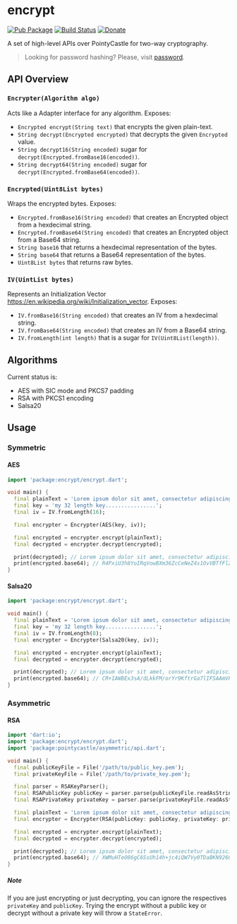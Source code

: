 # encrypt

[![Pub Package](https://img.shields.io/pub/v/encrypt.svg)](https://pub.dartlang.org/packages/encrypt)
[![Build Status](https://travis-ci.org/leocavalcante/encrypt.svg?branch=master)](https://travis-ci.org/leocavalcante/encrypt)
[![Donate](https://www.paypalobjects.com/en_US/i/btn/btn_donate_SM.gif)](https://www.paypal.com/cgi-bin/webscr?cmd=_s-xclick&hosted_button_id=E4F45BFVMFVQW)

A set of high-level APIs over PointyCastle for two-way cryptography.

> Looking for password hashing? Please, visit [password](https://github.com/leocavalcante/password-dart).

## API Overview

### `Encrypter(Algorithm algo)`
Acts like a Adapter interface for any algorithm. Exposes:
- `Encrypted encrypt(String text)` that encrypts the given plain-text.
- `String decrypt(Encrypted encrypted)` that decrypts the given `Encrypted` value.
- `String decrypt16(String encoded)` sugar for `decrypt(Encrypted.fromBase16(encoded))`.
- `String decrypt64(String encoded)` sugar for `decrypt(Encrypted.fromBase64(encoded))`.

### `Encrypted(Uint8List bytes)`
Wraps the encrypted bytes. Exposes:
- `Encrypted.fromBase16(String encoded)` that creates an Encrypted object from a hexdecimal string.
- `Encrypted.fromBase64(String encoded)` that creates an Encrypted object from a Base64 string.
- `String base16` that returns a hexdecimal representation of the bytes.
- `String base64` that returns a Base64 representation of the bytes.
- `Uint8List bytes` that returns raw bytes.

### `IV(UintList bytes)`
Represents an Initialization Vector https://en.wikipedia.org/wiki/Initialization_vector. Exposes:
- `IV.fromBase16(String encoded)` that creates an IV from a hexdecimal string.
- `IV.fromBase64(String encoded)` that creates an IV from a Base64 string.
- `IV.fromLength(int length)` that is a sugar for `IV(Uint8List(length))`.

## Algorithms
Current status is:
- AES with SIC mode and PKCS7 padding
- RSA with PKCS1 encoding
- Salsa20

## Usage

### Symmetric

#### AES
```dart
import 'package:encrypt/encrypt.dart';

void main() {
  final plainText = 'Lorem ipsum dolor sit amet, consectetur adipiscing elit';
  final key = 'my 32 length key................';
  final iv = IV.fromLength(16);

  final encrypter = Encrypter(AES(key, iv));

  final encrypted = encrypter.encrypt(plainText);
  final decrypted = encrypter.decrypt(encrypted);

  print(decrypted); // Lorem ipsum dolor sit amet, consectetur adipiscing elit
  print(encrypted.base64); // R4PxiU3h8YoIRqVowBXm36ZcCeNeZ4s1OvVBTfFlZRdmohQqOpPQqD1YecJeZMAop/hZ4OxqgC1WtwvX/hP9mw==
}
```

#### Salsa20
```dart
import 'package:encrypt/encrypt.dart';

void main() {
  final plainText = 'Lorem ipsum dolor sit amet, consectetur adipiscing elit';
  final key = 'my 32 length key................';
  final iv = IV.fromLength(8);
  final encrypter = Encrypter(Salsa20(key, iv));

  final encrypted = encrypter.encrypt(plainText);
  final decrypted = encrypter.decrypt(encrypted);

  print(decrypted); // Lorem ipsum dolor sit amet, consectetur adipiscing elit
  print(encrypted.base64); // CR+IAWBEx3sA/dLkkFM/orYr9KftrGa7lIFSAAmVPbKIOLDOzGwEi9ohstDBqDLIaXMEeulwXQ==
}
```

### Asymmetric

#### RSA
```dart
import 'dart:io';
import 'package:encrypt/encrypt.dart';
import 'package:pointycastle/asymmetric/api.dart';

void main() {
  final publicKeyFile = File('/path/to/public_key.pem');
  final privateKeyFile = File('/path/to/private_key.pem');

  final parser = RSAKeyParser();
  final RSAPublicKey publicKey = parser.parse(publicKeyFile.readAsStringSync());
  final RSAPrivateKey privateKey = parser.parse(privateKeyFile.readAsStringSync());

  final plainText = 'Lorem ipsum dolor sit amet, consectetur adipiscing elit';
  final encrypter = Encrypter(RSA(publicKey: publicKey, privateKey: privateKey));

  final encrypted = encrypter.encrypt(plainText);
  final decrypted = encrypter.decrypt(encrypted);

  print(decrypted); // Lorem ipsum dolor sit amet, consectetur adipiscing elit
  print(encrypted.base64); // XWMuHTeO86gC6SsUh14h+jc4iQW7Vy0TDaBKN926QWhg5c3KKoSuF+6uedLWBEis0LYgTON2rhtTOjmb6bU2P27lgf+5JKdLGKqri2F4sCS3+/p/EPb41f60vnr3whX2o5VRJhJagxtrq0V3eu3X4UeRiO2y7yOt6MXyJxMFcXs=
}
```
##### Note
If you are just encrypting or just decrypting, you can ignore the respectives `privateKey` and `publicKey`.
Trying the encrypt without a public key or decrypt without a private key will throw a `StateError`.
